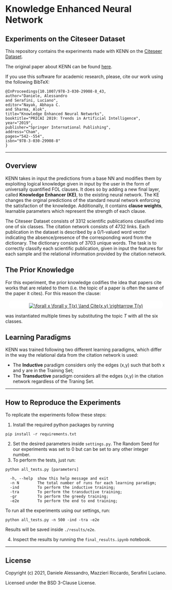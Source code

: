 # Knowledge Enhanced Neural Network

## Experiments on the Citeseer Dataset

This repository contains the experiments made with KENN on the <a href="https://linqs.soe.ucsc.edu/data" title="dataset">Citeseer Dataset</a>.

The original paper about KENN can be found <a href="https://link.springer.com/chapter/10.1007/978-3-030-29908-8_43">here</a>.

If you use this software for academic research, please, cite our work using the following BibTeX:

```
@InProceedings{10.1007/978-3-030-29908-8_43,
author="Daniele, Alessandro
and Serafini, Luciano",
editor="Nayak, Abhaya C.
and Sharma, Alok",
title="Knowledge Enhanced Neural Networks",
booktitle="PRICAI 2019: Trends in Artificial Intelligence",
year="2019",
publisher="Springer International Publishing",
address="Cham",
pages="542--554",
isbn="978-3-030-29908-8"
}
```

---

## Overview

KENN takes in input the predictions from a base NN and modifies them by exploiting logical knowledge given in input by the user in the form of universally quantified FOL clauses. It does so by adding a new final layer, called **Knowledge Enhancer (KE)**, to the existing neural network. The KE changes the orginal predictions of the standard neural network enforcing the satisfaction of the knowledge. Additionally, it contains **clause weights**, learnable parameters which represent the strength of each clause.

The Citeseer Dataset consists of 3312 scientific publications classified into one of six classes. The citation network consists of 4732 links. Each publication in the dataset is described by a 0/1-valued word vector indicating the absence/presence of the corresponding word from the dictionary. The dictionary consists of 3703 unique words. The task is to correctly classify each scientific publication, given in input the features for each sample and the relational information provided by the citation network.

## The Prior Knowledge

For this experiment, the prior knowledge codifies the idea that papers cite works that are related to them (i.e. the topic of a paper is often the same of the paper it cites). For this reason the clause:

<div style="display:flex; justify-content:center; align-content:center; background:white; border-radius: 10px; width: 50vw; margin-right:auto; margin-left:auto; padding-top:0.5rem"><a href="https://www.codecogs.com/eqnedit.php?latex=\forall&space;x&space;\forall&space;y&space;T(x)&space;\land&space;Cite(x,y)&space;\rightarrow&space;T(y)" target="_blank"><img src="https://latex.codecogs.com/gif.latex?\forall&space;x&space;\forall&space;y&space;T(x)&space;\land&space;Cite(x,y)&space;\rightarrow&space;T(y)" title="\forall x \forall y T(x) \land Cite(x,y) \rightarrow T(y)" /></a></div>

was instantiated multiple times by substituting the topic _T_ with all the six classes.

## Learning Paradigms

KENN was trained following two different learning paradigms, which differ in the way the relational data from the citation network is used:

- The **Inductive** paradigm considers only the edges (x,y) such that both x and y are in the Training Set;
- The **Transductive** paradigm considers all the edges (x,y) in the citation network regardless of the Traning Set.

---

## How to Reproduce the Experiments

To replicate the experiments follow these steps:

1. Install the required python packages by running

```
pip install -r requirements.txt
```

2. Set the desired parameters inside `settings.py`. The Random Seed for our experiments was set to 0 but can be set to any other integer number.
3. To perform the tests, just run:

```
python all_tests.py [parameters]
```

```
  -h, --help  show this help message and exit
  -n N        The total number of runs for each learning paradigm;
  -ind        To perform the inductive training;
  -tra        To perform the transductive training;
  -gr         To perform the greedy training;
  -e2e        To perform the end to end training;
```

To run all the experiments using our settings, run:

```
python all_tests.py -n 500 -ind -tra -e2e
```

Results will be saved inside `./results/e2e`.

4. Inspect the results by running the `final_results.ipynb` notebook.

---

## License

Copyright (c) 2021, Daniele Alessandro, Mazzieri Riccardo, Serafini Luciano.

Licensed under the BSD 3-Clause License.
